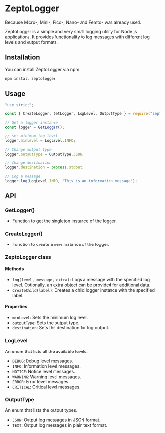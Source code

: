 # ZeptoLogger
Because Micro-, Mini-, Pico-, Nano- and Femto- was already used.

ZeptoLogger is a simple and very small logging utility for Node.js applications. It provides functionality to log messages with different log levels and output formats.

## Installation

You can install ZeptoLogger via npm:

```bash
npm install zeptologger
```

## Usage
```javascript
"use strict";

const { CreateLogger, GetLogger, LogLevel, OutputType } = require("zeptologger");

// Get a logger instance
const logger = GetLogger();

// Set minimum log level
logger.minLevel = LogLevel.INFO;

// Change output type
logger.outputType = OutputType.JSON;

// Change destination
logger.destination = process.stdout;

// Log a message
logger.log(LogLevel.INFO, "This is an information message");
```

## API

### GetLogger()

- Function to get the singleton instance of the logger.

### CreateLogger()

- Function to create a new instance of the logger.

### ZeptoLogger class

#### Methods

- `log(level, message, extra)`: Logs a message with the specified log level. Optionally, an extra object can be provided for additional data.
- `CreateChild(label)`: Creates a child logger instance with the specified label.

#### Properties

- `minLevel`: Sets the minimum log level.
- `outputType`: Sets the output type.
- `destination`: Sets the destination for log output.

### LogLevel

An enum that lists all the available levels.

- `DEBUG`: Debug level messages.
- `INFO`: Information level messages.
- `NOTICE`: Notice level messages.
- `WARNING`: Warning level messages.
- `ERROR`: Error level messages.
- `CRITICAL`: Critical level messages.

### OutputType

An enum that lists the output types.

- `JSON`: Output log messages in JSON format.
- `TEXT`: Output log messages in plain text format.
